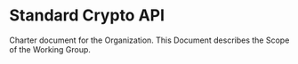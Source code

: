# Standard Crypto API

Charter document for the Organization. This Document describes the Scope of the Working Group.
